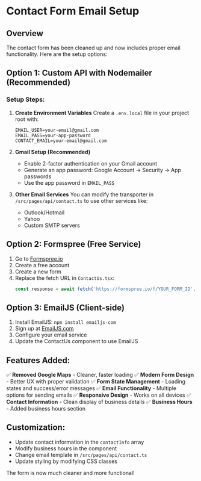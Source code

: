 # Contact Form Email Setup

## Overview
The contact form has been cleaned up and now includes proper email functionality. Here are the setup options:

## Option 1: Custom API with Nodemailer (Recommended)

### Setup Steps:

1. **Create Environment Variables**
   Create a `.env.local` file in your project root with:
   ```
   EMAIL_USER=your-email@gmail.com
   EMAIL_PASS=your-app-password
   CONTACT_EMAIL=your-email@gmail.com
   ```

2. **Gmail Setup (Recommended)**
   - Enable 2-factor authentication on your Gmail account
   - Generate an app password: Google Account → Security → App passwords
   - Use the app password in `EMAIL_PASS`

3. **Other Email Services**
   You can modify the transporter in `/src/pages/api/contact.ts` to use other services like:
   - Outlook/Hotmail
   - Yahoo
   - Custom SMTP servers

## Option 2: Formspree (Free Service)

1. Go to [Formspree.io](https://formspree.io)
2. Create a free account
3. Create a new form
4. Replace the fetch URL in `ContactUs.tsx`:
   ```javascript
   const response = await fetch('https://formspree.io/f/YOUR_FORM_ID', {
   ```

## Option 3: EmailJS (Client-side)

1. Install EmailJS: `npm install emailjs-com`
2. Sign up at [EmailJS.com](https://www.emailjs.com)
3. Configure your email service
4. Update the ContactUs component to use EmailJS

## Features Added:

✅ **Removed Google Maps** - Cleaner, faster loading
✅ **Modern Form Design** - Better UX with proper validation
✅ **Form State Management** - Loading states and success/error messages
✅ **Email Functionality** - Multiple options for sending emails
✅ **Responsive Design** - Works on all devices
✅ **Contact Information** - Clean display of business details
✅ **Business Hours** - Added business hours section

## Customization:

- Update contact information in the `contactInfo` array
- Modify business hours in the component
- Change email template in `/src/pages/api/contact.ts`
- Update styling by modifying CSS classes

The form is now much cleaner and more functional! 